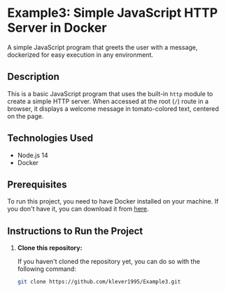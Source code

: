 # Example3: Simple JavaScript HTTP Server in Docker

A simple JavaScript program that greets the user with a message, dockerized for easy execution in any environment.

## Description

This is a basic JavaScript program that uses the built-in `http` module to create a simple HTTP server. When accessed at the root (`/`) route in a browser, it displays a welcome message in tomato-colored text, centered on the page.

## Technologies Used

- Node.js 14
- Docker

## Prerequisites

To run this project, you need to have Docker installed on your machine. If you don't have it, you can download it from [here](https://www.docker.com/products/docker-desktop).

## Instructions to Run the Project

1. **Clone this repository:**

   If you haven't cloned the repository yet, you can do so with the following command:

   ```bash
   git clone https://github.com/klever1995/Example3.git
